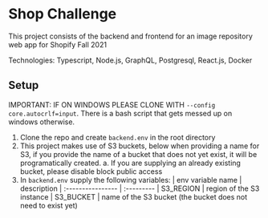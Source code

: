 # Shop Challenge
This project consists of the backend and frontend for an image repository web app for Shopify Fall 2021

Technologies: Typescript, Node.js, GraphQL, Postgresql, React.js, Docker

## Setup

IMPORTANT: IF ON WINDOWS PLEASE CLONE WITH `--config core.autocrlf=input`. There is a bash script that gets messed up on windows otherwise.

1. Clone the repo and create `backend.env` in the root directory
2. This project makes use of S3 buckets, below when providing a name for S3, if you provide the name of a bucket that does not yet exist, it will be programatically created.
    a. If you are supplying an already existing bucket, please disable block public access
    [](https://github.com/lyihongl/shop-challenge/blob/master/assets/aws-settings.png)
3. In `backend.env` supply the following variables:
    | env variable name | description
    | :---------------- | :---------
    | S3_REGION | region of the S3 instance
    | S3_BUCKET | name of the S3 bucket (the bucket does not need to exist yet)
